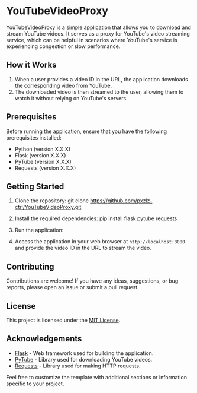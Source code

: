 # YouTubeVideoProxy

YouTubeVideoProxy is a simple application that allows you to download and stream YouTube videos. It serves as a proxy for YouTube's video streaming service, which can be helpful in scenarios where YouTube's service is experiencing congestion or slow performance.

## How it Works

1. When a user provides a video ID in the URL, the application downloads the corresponding video from YouTube.
2. The downloaded video is then streamed to the user, allowing them to watch it without relying on YouTube's servers.

## Prerequisites

Before running the application, ensure that you have the following prerequisites installed:

- Python (version X.X.X)
- Flask (version X.X.X)
- PyTube (version X.X.X)
- Requests (version X.X.X)

## Getting Started

1. Clone the repository:
git clone https://github.com/pxzlz-ctrl/YouTubeVideoProxy.git

2. Install the required dependencies:
pip install flask pytube requests


3. Run the application:

4. Access the application in your web browser at `http://localhost:8080` and provide the video ID in the URL to stream the video.

## Contributing

Contributions are welcome! If you have any ideas, suggestions, or bug reports, please open an issue or submit a pull request.

## License

This project is licensed under the [MIT License](LICENSE).

## Acknowledgements

- [Flask](https://flask.palletsprojects.com/) - Web framework used for building the application.
- [PyTube](https://github.com/pytube/pytube) - Library used for downloading YouTube videos.
- [Requests](https://docs.python-requests.org/en/latest/) - Library used for making HTTP requests.

Feel free to customize the template with additional sections or information specific to your project.
